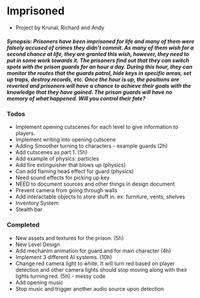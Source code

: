# Imprisoned

- Project by Krunal, Richard and Andy

##### Synopsis: Prisoners have been imprisoned for life and many of them were falsely accused of crimes they didn’t commit. As many of them wish for a second chance at life, they are granted this wish, however, they need to put in some work towards it. The prisoners find out that they can switch spots with the prison guards for an hour a day. During this hour, they can monitor the routes that the guards patrol, hide keys in specific areas, set up traps, destroy records, etc. Once the hour is up, the positions are reverted and prisoners will have a chance to achieve their goals with the knowledge that they have gained. The prison guards will have no memory of what happened. Will you control their fate?

### Todos
- Implement opening cutscenes for each level to give information to players.
- Implement writing into opening cutscene
- Adding Smoother turning to characters - example guards (2h)
- Add cutscenes as part 1. (5h)
- Add example of physics: particles
- Add fire extinguisher that blows up (physics)
- Can add flaming head effect for guard (physics)
- Need sound effects for picking up key
- NEED to document sources and other things in design document
- Prevent camera from going through walls
- Add interactable objects to store stuff in. ex: furniture, vents, shelves
- Inventory System
- Stealth bar

### Completed
- New assets and textures for the prison. (5h)
- New Level Design
- Add mechanim animation for guard and for main character (4h)
- Implement 3 different AI systems. (10h)
- Change red camera light to white. It will turn red based on player detection and other camera lights should stop moving along with their lights turning red. (5h) - messy code
- Add opening music
- Stop music and trigger another audio source upon detection
